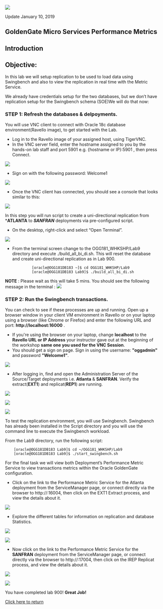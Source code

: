 ![](images/900/Lab900_image100.PNG)

Update January 10, 2019

## GoldenGate Micro Services Performance Metrics

## Introduction

## Objective:

In this lab we will setup replication to be used to load data using Swingbench and also to view the replication in real time with the Metric Service.

We already have credentials setup for the two databases, but we don’t have replication setup for the Swingbench schema (SOE)We will do that now:

### **STEP 1**: Refresh the databases & delpoyments.

You will use VNC client to connect with Oracle 18c database environment(Ravello image), to get started with the Lab.

-  Log in to the Ravello image of your assigned host, using TigerVNC.
-  In the VNC server field, enter the hostname assigned to you by the hands-on lab staff and port 5901 e.g. {hostname or IP}:5901 , then press Connect.

![](images/100/vnc_login.PNG)

-  Sign on with the following password: Welcome1

![](images/100/vnc_password.PNG)

-  Once the VNC client has connected, you should see a console that looks similar to this:

![](images/100/vnc_screen.PNG)

In this step you will run script to create a uni-directional replication from ***ATLANTA** to ***SANFRAN*** deployments via pre-configured script.

-	On the desktop, right-click and select “Open Terminal”.

![](images/100/open_terminal.PNG)


-  From the terminal screen change to the OGG181_WHKSHP/Lab9 directory and execute ./build_all_bi_di.sh. This will reset the database and create uni-directional replication as in Lab 900.

                [oracle@OGG181DB183 ~]$ cd OGG181_WHKSHP/Lab9
                [oracle@OGG181DB183 Lab9]$ ./build_all_bi_di.sh 
                
**NOTE** : Please wait as this will take 5 mins. You should see the following message in the terminal :
![](images/800/Lab800_image10012.PNG)

### **STEP 2**: Run the Swingbench transactions.

You can check to see if these processes are up and running. Open up a browser window in your client VM environment in Ravello or on your laptop using a browser (like Chrome or Firefox) and enter the following URL and port: **http://localhost:16000** .  
-  If you're using the browser on your laptop, change **localhost** to the **Ravello URL or IP Address** your instructor gave out at the beginning of the workshop **same one you used for the VNC Session**.
-  You should get a sign on page.   Sign in using the username: **"oggadmin"** and password **"Welcome1"**. 

![](images/200/33.JPG)

-  After logging in, find and open the Administration Server of the Source/Target deployments i.e. **Atlanta** & **SANFRAN**. Verify the extract(**EXT1**) and replicat(**REP1**) are running.


![](images/900/Lab900_image1001.PNG)

![](images/900/Lab900_image1003.PNG)

![](images/900/Lab900_image1002.PNG)


To test the replication environment, you will use Swingbench.  Swingbench has already been installed in the Script directory and you will use the command line to execute the Swingbench workload.

From the Lab9 directory, run the following script:

        [oracle@OGG181DB183 Lab9]$ cd ~/OGG181_WHKSHP/Lab9
        [oracle@OGG181DB183 Lab9]$ ./start_swingbench.sh

For the final task we will view both Deployment’s Performance Metric Service to view transactions metrics within the Oracle GoldenGate configuration.

-  Click on the link to the Performance Metric Service for the Atlanta deployment from the ServiceManager page, or connect directly via the browser to http://<hostname>:16004, then click on the EXT1 Extract process, and view the details about it.  

![](images/900/Lab900_image1004.PNG)

-  Explore the different tables for information on replication and database Statistics.

![](images/900/Lab900_image1005.PNG)


![](images/900/Lab900_image1007.PNG)


-  Now click on the link to the Performance Metric Service for the **SANFRAN** deployment from the ServiceManager page, or connect directly via the browser to http://<hostname>:17004, then click on the IREP Replicat process, and view the details about it.  

![](images/900/Lab900_image1006.PNG)

![](images/900/Lab900_image1008.PNG)


You have completed lab 900!   **Great Job!**

<a href="https://oraclecps.github.io/GGMicroservices/workshops/gg/index.html?version=Hands-On+Labs&page=README.md" target="_blank">Click here to return</a>
